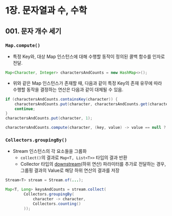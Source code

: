 # 1장. 문자열과 수, 수학

## 001. 문자 개수 세기

### `Map.compute()`

- 특정 Key와, 대상 Map 인스턴스에 대해 수행할 동작이 정의된 콜백 함수를 인자로 전달.

```java
Map<Character, Integer> charactersAndCounts = new HashMap<>();
```

- 위와 같은 Map 인스턴스가 존재할 때, 다음과 같이 특정 Key의 존재 유무에 따라 수행할 동작을 결정하는 연산은 다음과 같이 대체될 수 있음. 

```java
if (charactersAndCounts.containsKey(character)) {
    charactersAndCounts.put(character, charactersAndCounts.get(character) + 1);
    continue;
}
charactersAndCounts.put(character, 1);
```

```java
charactersAndCounts.compute(character, (key, value) -> value == null ? 1 : value + 1);
```

### `Collectors.groupingBy()`

- Stream 인스턴스의 각 요소들을 그룹화
  - `collect()`의 결과로 `Map<T, List<T>>` 타입의 결과 반환
  - Collector 타입의 [downstream](https://chat.openai.com/share/9b0c2cef-db90-48f2-8d35-50c9300b3270)(하위 연산) 파라미터를 추가로 전달하는 경우, 그룹핑 결과의 Value로 해당 하위 연산의 결과를 저장

```java
Stream<T> stream = Stream.of(...);

Map<T, Long> keysAndCounts = stream.collect(
        Collectors.groupingBy(
            character -> character,
            Collectors.counting()
        ));
```
